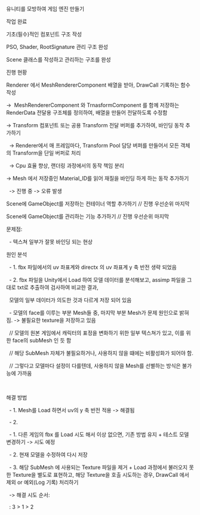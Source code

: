 유니티를 모방하여 게임 엔진 만들기



작업 완료

기초(필수)적인 컴포넌트 구조 작성

PSO, Shader, RootSignature 관리 구조 완성

Scene 클래스를 작성하고 관리하는 구조를 완성





진행 현황

Renderer 에서 MeshRendererComponent 배열을 받아, DrawCall 기록하는 함수 작성

->  MeshRendererComponent 와 TrnasformComponent 를 함께 저장하는 RenderData 전달용 구조체를 정의하여, 배열을 만들어 전달하도록 수정함



-> Transform 컴포넌트 또는 공용 Transform 전달 버퍼를 추가하여, 바인딩 동작 추가하기

 	-> Renderer에서 매 프레임마다, Transform Pool 담당 버퍼를 만들어서 모든 객체의 Transform을 단일 버퍼로 처리

 		-> Cpu 효율 향상, 랜더링 과정에서의 동작 책임 분리



-> Mesh 에서 저장중인 Material\_ID를 읽어 재질을 바인딩 하게 하는 동작 추가하기

 		->  진행 중 -> 오류 발생







Scene에 GameObject를 저장하는 컨테이너 역할 추가하기 //  진행 우선순위 마지막

Scene에 GameObject를 관리하는 기능 추가하기 //  진행 우선순위 마지막





문제점:

&nbsp;	- 텍스쳐 일부가 잘못 바인딩 되는 현상



원인 분석

&nbsp;	- 1. fbx 파일에서의 uv 좌표계와 directx 의 uv 좌표계  y 축 반전 생략 되었음 

&nbsp;	- 2. fbx 파일을 Unity에서 Load 하여 모델 데이터를 분석해보고, assimp 파일을 그대로 txt로 추출하여 검사하여 비교한 결과, 

&nbsp;																					모델의 일부 데이터가 의도한 것과 다르게 저장 되어 있음

&nbsp;		- 모델의 face를 이루는 부분 Mesh들 중, 마지막 부분 Mesh가 문제 원인으로 밝혀짐.  ->  불필요한 texture을 저장하고 있음

&nbsp;			// 모델의 원본 게임에서 캐릭터의 표정을 변화하기 위한 일부 텍스쳐가 있고, 이를 위한 face의 subMesh 인 듯 함

&nbsp;			// 해당 SubMesh 자체가 불필요하거나, 사용하지 않을 떄에는 비활성화가 되어야 함. 

&nbsp;					// 그렇다고 모델마다 설정이 다를텐데, 사용하지 않을 Mesh를 선별하는 방식은 불가능에 가까움

&nbsp;	

해결 방법

&nbsp;	- 1. Mesh를 Load 하면서 uv의 y 축 반전 적용 -> 해결됨

&nbsp;	- 2.

&nbsp;			-  1. 다른 게임의 fbx 를 Load 시도 해서 이상 없으면, 기존 방법 유지 + 테스트 모델 변경하기 -> 시도 예정

&nbsp;			-  2. 현재 모델을 수정하여 다시 저장

&nbsp;			-  3. 해당 SubMesh 에 사용되는 Texture 파일을 제거 + Load 과정에서 불러오지 못한 Texture을 별도로 표현하고, 해당 Texture을 호출 시도하는 경우,  DrawCall 에서 제외 or 예외(Log 기록) 처리하기



&nbsp;		-> 해결 시도 순서:

&nbsp;				: 3 > 1 > 2

&nbsp;		




